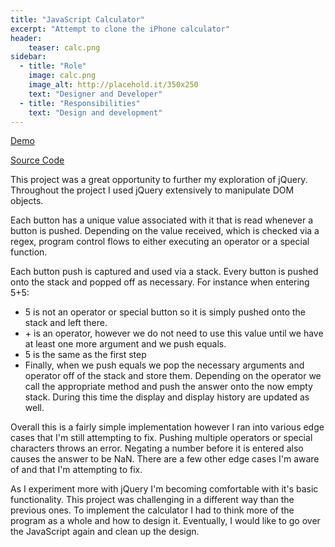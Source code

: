 ```yaml
---
title: "JavaScript Calculator"
excerpt: "Attempt to clone the iPhone calculator"
header:
    teaser: calc.png
sidebar:
  - title: "Role"
    image: calc.png
    image_alt: http://placehold.it/350x250
    text: "Designer and Developer"
  - title: "Responsibilities"
    text: "Design and development"
---
```


[Demo](https://mdrakos.github.io/JSCalculator/)

[Source Code](https://github.com/MDrakos/JSCalculator)

This project was a great opportunity to further my exploration of
jQuery. Throughout the project I used jQuery extensively to manipulate
DOM objects.

Each button has a unique value associated with it that is read whenever
a button is pushed. Depending on the value received, which is checked
via a regex, program control flows to either executing an operator or
a special function.

Each button push is captured and used via a stack. Every button is pushed
onto the stack and popped off as necessary. For instance when entering
5+5:

- 5 is not an operator or special button so it is simply pushed onto
the stack and left there.
- \+ is an operator, however we do not need to use this value until we have
at least one more argument and we push equals.
- 5 is the same as the first step
- Finally, when we push equals we pop the necessary arguments and operator
off of the stack and store them. Depending on the operator we call the
appropriate method and push the answer onto the now empty stack. During
this time the display and display history are updated as well.

Overall this is a fairly simple implementation however I ran into various
edge cases that I'm still attempting to fix. Pushing multiple operators
or special characters throws an error. Negating a number before it is entered
also causes the answer to be NaN. There are a few other edge cases I'm
aware of and that I'm attempting to fix.

As I experiment more with jQuery I'm becoming comfortable with it's basic
functionality. This project was challenging in a different way than the
previous ones. To implement the calculator I had to think more of the program
as a whole and how to design it. Eventually, I would like to go over the
JavaScript again and clean up the design.